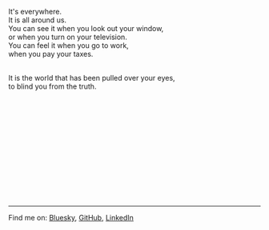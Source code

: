 It's everywhere.  
It is all around us.  
You can see it when you look out your window,  
or when you turn on your television.  
You can feel it when you go to work,  
when you pay your taxes.  
&nbsp;

It is the world that has been pulled over your eyes,  
to blind you from the truth.  

&nbsp;

&nbsp;

&nbsp;

&nbsp;

&nbsp;

&nbsp;

&nbsp;

---
Find me on: [Bluesky](https://bsky.app/profile/nospoonlabs.com), [GitHub](https://github.com/diegoscarabelli), [LinkedIn](https://www.linkedin.com/in/diegoscarabelli/)



